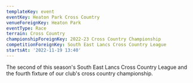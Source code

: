 ```yaml
---
templateKey: event
eventKey: Heaton Park Cross Country
venueForeignKey: Heaton Park
eventType: Race
terrain: Cross Country
championshipForeignKey: 2022-23 Cross Country Championship
competitionForeignKey: South East Lancs Cross Country League
startsAt: '2022-11-19 13:40'
---
```

The second of this season's South East Lancs Cross Country League and
the fourth fixture of our club's cross country championship. 
